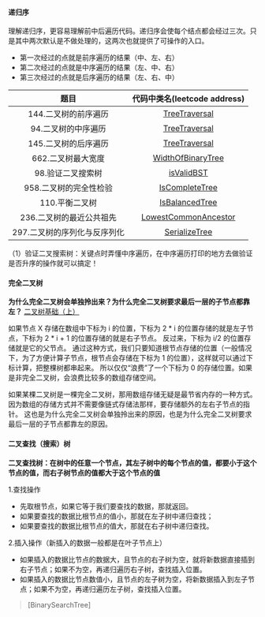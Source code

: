 #### 递归序
理解递归序，更容易理解前中后遍历代码。递归序会使每个结点都会经过三次。只是其中两次默认是不做处理的，这两次也就提供了可操作的入口。
- 第一次经过的点就是前序遍历的结果（中、左、右）
- 第二次经过的点就是中序遍历的结果（左、中、右）
- 第三次经过的点就是后序遍历的结果（左、右、中）

|           题目            |               代码中类名(leetcode address)               | 
| :-----------------------: | :----------------------------------------------------------: | 
| 144.二叉树的前序遍历  |  [TreeTraversal](https://leetcode-cn.com/problems/binary-tree-preorder-traversal/)  |
| 94.二叉树的中序遍历  |  [TreeTraversal](https://leetcode-cn.com/problems/binary-tree-inorder-traversal/)  |
| 145.二叉树的后序遍历  |  [TreeTraversal](https://leetcode-cn.com/problems/binary-tree-postorder-traversal/)  |
| 662.二叉树最大宽度  |  [WidthOfBinaryTree](https://leetcode-cn.com/problems/maximum-width-of-binary-tree/)  |
| 98.验证二叉搜索树  |  [isValidBST](https://leetcode-cn.com/problems/validate-binary-search-tree/)  |
| 958.二叉树的完全性检验  |  [IsCompleteTree](https://leetcode-cn.com/problems/check-completeness-of-a-binary-tree/)  |
| 110.平衡二叉树  |  [IsBalancedTree](https://leetcode-cn.com/problems/balanced-binary-tree/)  |
| 236.二叉树的最近公共祖先  |  [LowestCommonAncestor](https://leetcode-cn.com/problems/lowest-common-ancestor-of-a-binary-tree/)  |
| 297.二叉树的序列化与反序列化  |  [SerializeTree](https://leetcode-cn.com/problems/serialize-and-deserialize-binary-tree/)  |

（1）验证二叉搜索树：关键点时弄懂中序遍历，在中序遍历打印的地方去做验证是否升序的操作就可以搞定！ 

#### 完全二叉树

**为什么完全二叉树会单独拎出来？为什么完全二叉树要求最后一层的子节点都靠左？** [二叉树基础（上）](https://time.geekbang.org/column/article/67856)

如果节点 X 存储在数组中下标为 i 的位置，下标为 2 * i 的位置存储的就是左子节点，下标为 2 * i + 1 的位置存储的就是右子节点。
反过来，下标为 i/2 的位置存储就是它的父节点。
通过这种方式，我们只要知道根节点存储的位置（一般情况下，为了方便计算子节点，根节点会存储在下标为 1 的位置），这样就可以通过下标计算，把整棵树都串起来。
所以仅仅“浪费”了一个下标为 0 的存储位置。如果是非完全二叉树，会浪费比较多的数组存储空间。

如果某棵二叉树是一棵完全二叉树，那用数组存储无疑是最节省内存的一种方式。因为数组的存储方式并不需要像链式存储法那样，要存储额外的左右子节点的指针。
这也是为什么完全二叉树会单独拎出来的原因，也是为什么完全二叉树要求最后一层的子节点都靠左的原因。

#### 二叉查找（搜索）树

**二叉查找树：在树中的任意一个节点，其左子树中的每个节点的值，都要小于这个节点的值，而右子树节点的值都大于这个节点的值**

1.查找操作
- 先取根节点，如果它等于我们要查找的数据，那就返回。
- 如果要查找的数据比根节点的值小，那就在左子树中递归查找；
- 如果要查找的数据比根节点的值大，那就在右子树中递归查找。

2.插入操作（新插入的数据一般都是在叶子节点上）
- 如果插入的数据比节点的数据大，且节点的右子树为空，就将新数据直接插到右子节点；如果不为空，再递归遍历右子树，查找插入位置。
- 如果插入的数据比节点数值小，且节点的左子树为空，将新数据插入到左子节点；如果不为空，再递归遍历左子树，查找插入位置。

> [BinarySearchTree]


